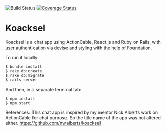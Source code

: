 ![Build Status](https://codeship.com/projects/262f1f50-c76e-0136-99fa-02b711961e9b/status?branch=master)
[![Coverage Status](https://coveralls.io/repos/github/kcravi/koacksel/badge.svg?branch=master)](https://coveralls.io/github/kcravi/koacksel?branch=master)

# Koacksel

Koacksel is a chat app using ActionCable, React.js and Ruby on Rails, with user authentication via devise and styling with the help of Foundation.

To run it locally:
```
$ bundle install
$ rake db:create
$ rake db:migrate
$ rails server
```
And then, in a separate terminal tab:
```
$ npm install
$ npm start
```

References:
This chat app is inspired by my mentor Nick Alberts work on ActionCable for chat purpose. So the title name of the app was not altered either.
https://github.com/nwalberts/koacksel
